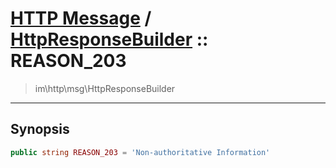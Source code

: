 # [HTTP Message](http.md) / [HttpResponseBuilder](http-HttpResponseBuilder.md) :: REASON_203
 > im\http\msg\HttpResponseBuilder
____

## Synopsis
```php
public string REASON_203 = 'Non-authoritative Information'
```
